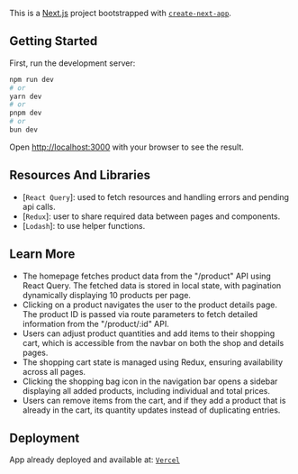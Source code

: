 This is a [Next.js](https://nextjs.org) project bootstrapped with [`create-next-app`](https://nextjs.org/docs/app/api-reference/cli/create-next-app).

## Getting Started

First, run the development server:

```bash
npm run dev
# or
yarn dev
# or
pnpm dev
# or
bun dev
```

Open [http://localhost:3000](http://localhost:3000) with your browser to see the result.

## Resources And Libraries

- [`React Query`]: used to fetch resources and handling errors and pending api calls.
- [`Redux`]: user to share required data between pages and components.
- [`Lodash`]: to use helper functions.

## Learn More

- The homepage fetches product data from the "/product" API using React Query. The fetched data is stored in local state, with pagination dynamically displaying 10 products per page.
-  Clicking on a product navigates the user to the product details page. The product ID is passed via route parameters to fetch detailed information from the "/product/:id" API.
- Users can adjust product quantities and add items to their shopping cart, which is accessible from the navbar on both the shop and details pages.
- The shopping cart state is managed using Redux, ensuring availability across all pages.
- Clicking the shopping bag icon in the navigation bar opens a sidebar displaying all added products, including individual and total prices.
- Users can remove items from the cart, and if they add a product that is already in the cart, its quantity updates instead of duplicating entries.

## Deployment

App already deployed and available at: [`Vercel`](https://online-shop-rv.vercel.app/)
